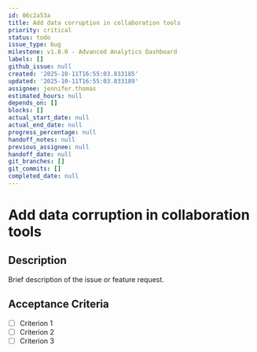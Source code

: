 ```yaml
---
id: 06c2a53a
title: Add data corruption in collaboration tools
priority: critical
status: todo
issue_type: bug
milestone: v1.8.0 - Advanced Analytics Dashboard
labels: []
github_issue: null
created: '2025-10-11T16:55:03.833185'
updated: '2025-10-11T16:55:03.833189'
assignee: jennifer.thomas
estimated_hours: null
depends_on: []
blocks: []
actual_start_date: null
actual_end_date: null
progress_percentage: null
handoff_notes: null
previous_assignee: null
handoff_date: null
git_branches: []
git_commits: []
completed_date: null
---
```


# Add data corruption in collaboration tools

## Description

Brief description of the issue or feature request.

## Acceptance Criteria

- [ ] Criterion 1
- [ ] Criterion 2
- [ ] Criterion 3